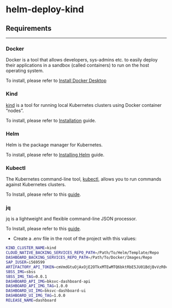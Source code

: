 # helm-deploy-kind

## Requirements

---

### Docker

Docker is a tool that allows developers, sys-admins etc. to easily deploy their applications in a sandbox (called containers) to run on the host operating system.

To install, please refer to [Install Docker Desktop](https://docs.docker.com/desktop/)

### Kind

[kind](https://kind.sigs.k8s.io) is a tool for running local Kubernetes clusters using Docker container “nodes”.

To install, please refer to [Installation](https://kind.sigs.k8s.io/docs/user/quick-start/#installation) guide.

### Helm

Helm is the package manager for Kubernetes.

To install, please refer to [Installing Helm](https://helm.sh/docs/intro/install/) guide.

### Kubectl

The Kubernetes command-line tool, [kubectl](https://kubernetes.io/docs/reference/kubectl/kubectl/), allows you to run commands against Kubernetes clusters.

To Install, please refer to this [guide](https://kubernetes.io/docs/tasks/tools/).

### jq

jq is a lightweight and flexible command-line JSON processor.

To Install, please refer to this [guide](https://stedolan.github.io/jq/download/).


- Create a .env file in the root of the project with this values:

```bash
KIND_CLUSTER_NAME=kind
CLOUD_NATIVE_BACKING_SERVICES_REPO_PATH=/Path/To/Helm/Template/Repo
DASHBOARD_BACKING_SERVICES_REPO_PATH=/Path/To/Docker/Images/Repo
SAP_IUSER=i569599
ARTIFACTORY_API_TOKEN=cmVmdGtuOjAxOjE2OTkxMTEwMTQ6bktRbE5JU01BdjBvVzR0cHE0dGpnd0lyRTJo
SBSS_IMG=sbss
SBSS_IMG_TAG=0.0.1
DASHBOARD_API_IMG=bksvc-dashboard-api
DASHBOARD_API_IMG_TAG=1.0.0
DASHBOARD_UI_IMG=bksvc-dashboard-ui
DASHBOARD_UI_IMG_TAG=1.0.0
RELEASE_NAME=dashboard
```
